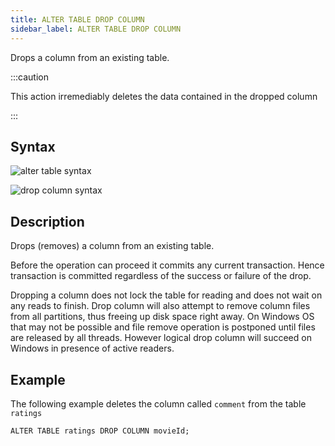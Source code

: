 ```yaml
---
title: ALTER TABLE DROP COLUMN
sidebar_label: ALTER TABLE DROP COLUMN
---
```


Drops a column from an existing table.

:::caution

This action irremediably deletes the data contained in the dropped column

:::

## Syntax

![alter table syntax](/img/doc/diagrams/alter-table.svg)

![drop column syntax](/img/doc/diagrams/alter-table-drop-column.svg)

## Description

Drops (removes) a column from an existing table.

Before the operation can proceed it commits any current transaction. Hence
transaction is committed regardless of the success or failure of the drop.

Dropping a column does not lock the table for reading and does not wait on any
reads to finish. Drop column will also attempt to remove column files from all
partitions, thus freeing up disk space right away. On Windows OS that may not be
possible and file remove operation is postponed until files are released by all
threads. However logical drop column will succeed on Windows in presence of
active readers.

## Example

The following example deletes the column called `comment` from the table
`ratings`

```questdb-sql title="Dropping a column"
ALTER TABLE ratings DROP COLUMN movieId;
```

